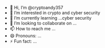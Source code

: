 - 👋 Hi, I’m @cryptoandy357
- 👀 I’m interested in crypto and cyber security
- 🌱 I’m currently learning ...cyber security
- 💞️ I’m looking to collaborate on ...
- 📫 How to reach me ...
- 😄 Pronouns: ...
- ⚡ Fun fact: ...

<!---
cryptoandy357/cryptoandy357 is a ✨ special ✨ repository because its `README.md` (this file) appears on your GitHub profile.
You can click the Preview link to take a look at your changes.
--->
